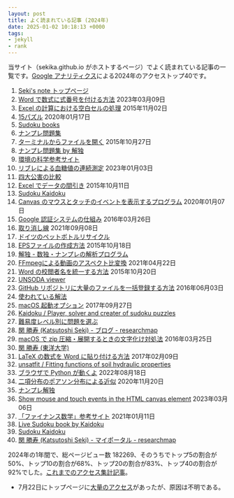 ```yaml
---
layout: post
title: よく読まれている記事 (2024年)
date: 2025-01-02 10:18:13 +0000
tags:
- jekyll
- rank
---
```

当サイト（sekika.github.io がホストするページ）でよく読まれている記事の一覧です。[Google アナリティクス](https://ja.wikipedia.org/wiki/Google_Analytics)による2024年のアクセストップ40です。

1. [Seki's note トップページ](https://sekika.github.io/)
2. [Word で数式に式番号を付ける方法](/2023/03/09/WordEquation/) 2023年03月09日
3. [Excel の計算における空白セルの処理](/2015/11/02/blank-cell/) 2015年11月02日
4. [15パズル](/2020/01/17/15Puzzle/) 2020年01月17日
5. [Sudoku books](https://sekika.github.io/kaidoku/book)
6. [ナンプレ問題集](https://sekika.github.io/kaidoku/ja/book)
7. [ターミナルからファイルを開く](/2015/10/27/open-command/) 2015年10月27日
8. [ナンプレ問題集 by 解独](https://sekika.github.io/kaidoku/ja/sudoku)
9. [環境の科学参考サイト](https://sekika.github.io/toyo/kankyo/suzuki.html)
10. [リブレによる血糖値の連続測定](/2023/01/03/Libre/) 2023年01月03日
11. [四大公害の比較](https://sekika.github.io/toyo/kankyo/pollution/4big.html)
12. [Excel でデータの間引き](/2015/10/11/excel-mabiki/) 2015年10月11日
13. [Sudoku Kaidoku](https://sekika.github.io/kaidoku/sudoku/)
14. [Canvas のマウスとタッチのイベントを表示するプログラム](/2020/01/07/CanvasEvent/) 2020年01月07日
15. [Google 認証システムの仕組み](/2016/03/26/GoogleAuthenticator/) 2016年03月26日
16. [取り消し線](/2021/09/08/StrikeThrough/) 2021年09月08日
17. [ドイツのペットボトルリサイクル](https://sekika.github.io/toyo/photo/germany/pfand/index.html)
18. [EPSファイルの作成方法](/2015/10/18/eps-fig/) 2015年10月18日
19. [解独 - 数独・ナンプレの解析プログラム](https://sekika.github.io/kaidoku/ja/)
20. [FFmpegによる動画のアスペクト比変換](/2021/04/22/aspect/) 2021年04月22日
21. [Word の校閲者名を統一する方法](/2015/10/20/word-author/) 2015年10月20日
22. [UNSODA viewer](https://sekika.github.io/unsoda/)
23. [GitHub リポジトリに大量のファイルを一括登録する方法](/2016/06/03/github-many-files/) 2016年06月03日
24. [使われている解法](https://sekika.github.io/kaidoku/ja/logic)
25. [macOS 起動オプション](/2017/09/27/bootMac/) 2017年09月27日
26. [Kaidoku / Player, solver and creater of sudoku puzzles](https://sekika.github.io/kaidoku/)
27. [難易度レベル別に問題を選ぶ](https://sekika.github.io/kaidoku/ja/level)
28. [関 勝寿 (Katsutoshi Seki) - ブログ - researchmap](https://sekika.github.io/blogs/blog_entries/view/92228/98e56ed2a2e2f485f4c22d2bcac369c0)
29. [macOS で zip 圧縮・展開するときの文字化け対処法](/2016/03/25/MacZip/) 2016年03月25日
30. [関 勝寿 (東洋大学)](https://sekika.github.io/toyo/)
31. [LaTeX の数式を Word に貼り付ける方法](/2017/02/09/Equation/) 2017年02月09日
32. [unsatfit / Fitting functions of soil hydraulic properties](https://sekika.github.io/unsatfit/)
33. [ブラウザで Python が動くよ](/2022/08/18/Pyodide/) 2022年08月18日
34. [二項分布のポアソン分布による近似](/2020/11/20/Binomial/) 2020年11月20日
35. [ナンプレ解独](https://sekika.github.io/kaidoku/ja/app)
36. [Show mouse and touch events in the HTML canvas element](/2023/03/06/EventCanvas/) 2023年03月06日
37. [「ファイナンス数学」参考サイト](/2021/01/11/math-link/) 2021年01月11日
38. [Live Sudoku book by Kaidoku](https://sekika.github.io/kaidoku/sudoku)
39. [Sudoku Kaidoku](https://sekika.github.io/kaidoku/app)
40. [関 勝寿 (Katsutoshi Seki) - マイポータル - researchmap](https://researchmap.jp/sekik/)

2024年の1年間で、総ページビュー数 182269、そのうちでトップ5の割合が50%、トップ10の割合が68%、トップ20の割合が83%、トップ40の割合が92%でした。[これまでのアクセス集計記事](/tags/rank/)。

- 7月22日にトップページに[大量のアクセス](https://x.com/seki/status/1821615601447792938)があったが、原因は不明である。

